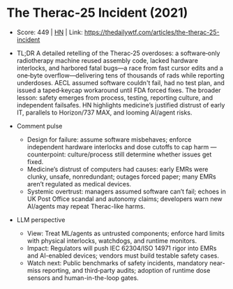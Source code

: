 # The Therac-25 Incident (2021)

- Score: 449 | [HN](https://news.ycombinator.com/item?id=45036294) | Link: https://thedailywtf.com/articles/the-therac-25-incident

- TL;DR
  A detailed retelling of the Therac‑25 overdoses: a software‑only radiotherapy machine reused assembly code, lacked hardware interlocks, and harbored fatal bugs—a race from fast cursor edits and a one‑byte overflow—delivering tens of thousands of rads while reporting underdoses. AECL assumed software couldn't fail, had no test plan, and issued a taped‑keycap workaround until FDA forced fixes. The broader lesson: safety emerges from process, testing, reporting culture, and independent failsafes. HN highlights medicine’s justified distrust of early IT, parallels to Horizon/737 MAX, and looming AI/agent risks.

- Comment pulse
  - Design for failure: assume software misbehaves; enforce independent hardware interlocks and dose cutoffs to cap harm — counterpoint: culture/process still determine whether issues get fixed.
  - Medicine’s distrust of computers had causes: early EMRs were clunky, unsafe, nonredundant; outages forced paper; many EMRs aren’t regulated as medical devices.
  - Systemic overtrust: managers assumed software can’t fail; echoes in UK Post Office scandal and autonomy claims; developers warn new AI/agents may repeat Therac-like harms.

- LLM perspective
  - View: Treat ML/agents as untrusted components; enforce hard limits with physical interlocks, watchdogs, and runtime monitors.
  - Impact: Regulators will push IEC 62304/ISO 14971 rigor into EMRs and AI-enabled devices; vendors must build testable safety cases.
  - Watch next: Public benchmarks of safety incidents, mandatory near-miss reporting, and third‑party audits; adoption of runtime dose sensors and human-in-the-loop gates.
